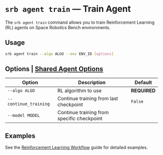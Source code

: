 # `srb agent train` — Train Agent

The `srb agent train` command allows you to train Reinforcement Learning (RL) agents on Space Robotics Bench environments.

## Usage

```bash
srb agent train --algo ALGO --env ENV_ID [options]
```

## Options | [Shared Agent Options](cli.md#shared-agent-options)

| Option                | Description                                | Default      |
| --------------------- | ------------------------------------------ | ------------ |
| `--algo ALGO`         | RL algorithm to use                        | **REQUIRED** |
| `--continue_training` | Continue training from last checkpoint     | `False`      |
| `--model MODEL`       | Continue training from specific checkpoint |              |

## Examples

See the [Reinforcement Learning Workflow](../workflows/reinforcement_learning.md) guide for detailed examples.
